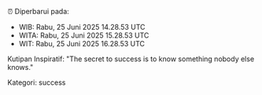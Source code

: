 ⏰ Diperbarui pada:
- WIB: Rabu, 25 Juni 2025 14.28.53 UTC
- WITA: Rabu, 25 Juni 2025 15.28.53 UTC
- WIT: Rabu, 25 Juni 2025 16.28.53 UTC

Kutipan Inspiratif:
"The secret to success is to know something nobody else knows."


Kategori: success

